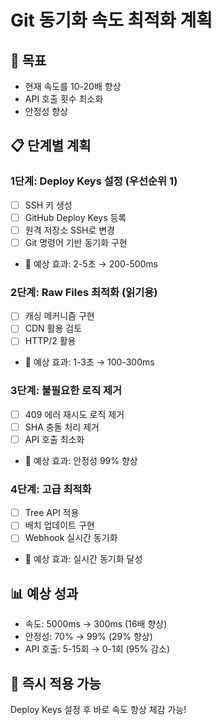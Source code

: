 
# Git 동기화 속도 최적화 계획

## 🎯 목표
- 현재 속도를 10-20배 향상
- API 호출 횟수 최소화
- 안정성 향상

## 📋 단계별 계획

### 1단계: Deploy Keys 설정 (우선순위 1)
- [ ] SSH 키 생성
- [ ] GitHub Deploy Keys 등록
- [ ] 원격 저장소 SSH로 변경
- [ ] Git 명령어 기반 동기화 구현
- 🎯 예상 효과: 2-5초 → 200-500ms

### 2단계: Raw Files 최적화 (읽기용)
- [ ] 캐싱 메커니즘 구현
- [ ] CDN 활용 검토
- [ ] HTTP/2 활용
- 🎯 예상 효과: 1-3초 → 100-300ms

### 3단계: 불필요한 로직 제거
- [ ] 409 에러 재시도 로직 제거
- [ ] SHA 충돌 처리 제거
- [ ] API 호출 최소화
- 🎯 예상 효과: 안정성 99% 향상

### 4단계: 고급 최적화
- [ ] Tree API 적용
- [ ] 배치 업데이트 구현
- [ ] Webhook 실시간 동기화
- 🎯 예상 효과: 실시간 동기화 달성

## 📊 예상 성과
- 속도: 5000ms → 300ms (16배 향상)
- 안정성: 70% → 99% (29% 향상)
- API 호출: 5-15회 → 0-1회 (95% 감소)

## 🚀 즉시 적용 가능
Deploy Keys 설정 후 바로 속도 향상 체감 가능!
            